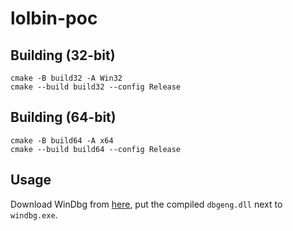 # lolbin-poc

## Building (32-bit)

```
cmake -B build32 -A Win32
cmake --build build32 --config Release
```

## Building (64-bit)

```
cmake -B build64 -A x64
cmake --build build64 --config Release
```

## Usage

Download WinDbg from [here](https://learn.microsoft.com/en-us/windows-hardware/drivers/debugger/debugger-download-tools), put the compiled `dbgeng.dll` next to `windbg.exe`.